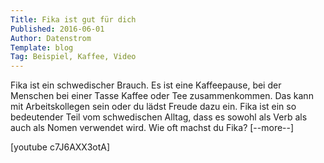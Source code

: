 ```yaml
---
Title: Fika ist gut für dich
Published: 2016-06-01
Author: Datenstrom
Template: blog
Tag: Beispiel, Kaffee, Video
---
```

Fika ist ein schwedischer Brauch. Es ist eine Kaffeepause, bei der Menschen bei einer Tasse Kaffee oder Tee zusammenkommen. Das kann mit Arbeitskollegen sein oder du lädst Freude dazu ein. Fika ist ein so bedeutender Teil vom schwedischen Alltag, dass es sowohl als Verb als auch als Nomen verwendet wird. Wie oft machst du Fika? [--more--]

[youtube c7J6AXX3otA]